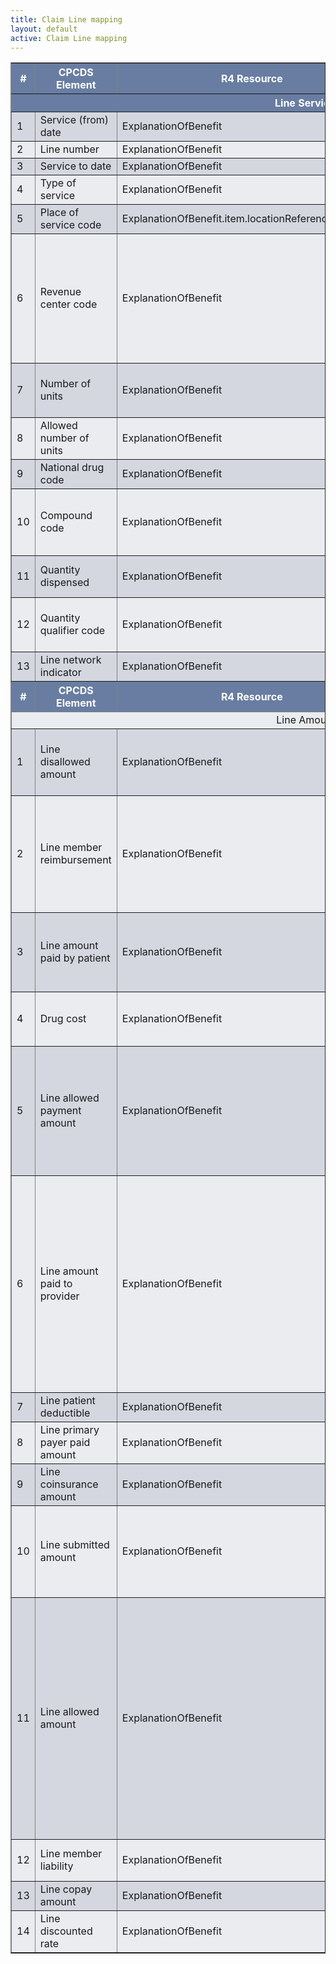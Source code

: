 ```yaml
---
title: Claim Line mapping
layout: default
active: Claim Line mapping
---
```


<style>
	th {
	  background-color:rgb(104,125,161) ;
	  color: white;
	}
	tr:nth-child(even) {background-color:rgb(235,236,240);}  
	tr:nth-child(odd) {background-color:rgb(212,215,224);}
</style>
<table border="1">
	<thead>
		<tr>
			<th> # </th>
			<th> CPCDS Element </th>
			<th> R4 Resource </th>
			<th> Profile Element </th>
			<th> Notes</th>
		</tr>
		<tr>
			<th colspan="5" style="text-align:center;"> Line Service Details </th>
		</tr>
	</thead>
	<tbody>
		<tr>
			<td>1</td>
			<td>Service (from) date</td>
			<td>ExplanationOfBenefit</td>
			<td>.item.servicedDate OR .item.servicedPeriod</td>
			<td>Dispense/fill date (Rx)</td>
		</tr>
		<tr>
			<td>2</td>
			<td>Line number</td>
			<td>ExplanationOfBenefit</td>
			<td>.item.sequence</td>
			<td></td>
		</tr>
		<tr>
			<td>3</td>
			<td>Service to date</td>
			<td>ExplanationOfBenefit</td>
			<td>.item.servicedPeriod</td>
			<td></td>
		</tr>
		<tr>
			<td>4</td>
			<td>Type of service</td>
			<td>ExplanationOfBenefit</td>
			<td>.item.category</td>
			<td></td>
		</tr>
		<tr>
			<td>5</td>
			<td>Place of service code</td>
			<td>ExplanationOfBenefit.item.locationReference(Location)</td>
			<td>.type</td>
			<td></td>
		</tr>
		<tr>
			<td>6</td>
			<td>Revenue center code</td>
			<td>ExplanationOfBenefit</td>
			<td>.item.revenue</td>
			<td>The provider-assigned revenue code for each cost center for which a separate charge is billed (type of accommodation or ancillary) </td>
		</tr>
		<tr>
			<td>7</td>
			<td>Number of units</td>
			<td>ExplanationOfBenefit</td>
			<td>.item.quantity</td>
			<td>Num of times service or procedure performed </td>
		</tr>
		<tr>
			<td>8</td>
			<td>Allowed number of units</td>
			<td>ExplanationOfBenefit</td>
			<td>.item.adjudication.{category="units-allowed", value}</td>
			<td>Maximum allowed number of units</td>
		</tr>
		<tr>
			<td>9</td>
			<td>National drug code</td>
			<td>ExplanationOfBenefit</td>
			<td>.item.productOrService OR .item.detail.productOrService</td>
			<td></td>
		</tr>
		<tr>
			<td>10</td>
			<td>Compound code</td>
			<td>ExplanationOfBenefit</td>
			<td>.item.productOrService</td>
			<td>Whether or not the dispensed drug was compounded or mixed. </td>
		</tr>
		<tr>
			<td>11</td>
			<td>Quantity dispensed</td>
			<td>ExplanationOfBenefit</td>
			<td>.item.detail.quantity</td>
			<td>Quantity dispensed for the drug. </td>
		</tr>
		<tr>
			<td>12</td>
			<td>Quantity qualifier code</td>
			<td>ExplanationOfBenefit</td>
			<td>item.detail.quantity</td>
			<td>The unit of measurement for the drug. (gram, ml, etc)</td>
		</tr>
		<tr>
			<td>13</td>
			<td>Line network indicator</td>
			<td>ExplanationOfBenefit</td>
			<td>?</td>
			<td></td>
		</tr>
	</tbody>
	<thead>
		<tr>
			<th> # </th>
			<th> CPCDS Element </th>
			<th> R4 Resource </th>
			<th> Profile Element </th>
			<th> Description </th>
		</tr>
		<tr>
			<td colspan="5" style="text-align:center;">Line Amount Details</td>
		</tr>
	</thead>
	<tbody>
		<tr>
			<td>1</td>
			<td>Line disallowed amount</td>
			<td>ExplanationOfBenefit</td>
			<td>.item.adjudication.{category="noncovered"}</td>
			<td>Amount related to a revenue center code for services that are not covered.</td>
		</tr>
		<tr>
			<td>2</td>
			<td>Line member reimbursement</td>
			<td>ExplanationOfBenefit</td>
			<td>.item.adjudication.{category="paidtopatient"}</td>
			<td>Payment (reimbursement) made to the beneficiary related to the line item service on the non-institutional claim.</td>
		</tr>
		<tr>
			<td>3</td>
			<td>Line amount paid by patient</td>
			<td>ExplanationOfBenefit</td>
			<td>.item.adjudication.{category="paidbypatient"}</td>
			<td>Amount paid by the beneficiary to the provider for the line item service [outpatient]</td>
		</tr>
		<tr>
			<td>4</td>
			<td>Drug cost</td>
			<td>ExplanationOfBenefit</td>
			<td>.item.net</td>
			<td>Price paid for the drug excluding mfr discounts</td>
		</tr>
		<tr>
			<td>5</td>
			<td>Line allowed payment amount</td>
			<td>ExplanationOfBenefit</td>
			<td>.item.adjudication.{category="benefit"}</td>
			<td>Payment made by Payer (after deductible and coinsurance amounts have been paid) for the line item service on the non-institutional claim</td>
		</tr>
		<tr>
			<td>6</td>
			<td>Line amount paid to provider</td>
			<td>ExplanationOfBenefit</td>
			<td>.item.adjudication.{category="paidtoprovider"}</td>
			<td>Actual payment made by Payer to the provider for the line item service on the noninstitutional claim. Additional payments may have been made to the provider - including beneficiary deductible and coinsurance amounts and/or other primary payer amounts</td>
		</tr>
		<tr>
			<td>7</td>
			<td>Line patient deductible</td>
			<td>ExplanationOfBenefit</td>
			<td>.item.adjudication.{category="deductible"}</td>
			<td></td>
		</tr>
		<tr>
			<td>8</td>
			<td>Line primary payer paid amount</td>
			<td>ExplanationOfBenefit</td>
			<td>.item.adjudication.{category="priorpayerbenefit"}</td>
			<td></td>
		</tr>
		<tr>
			<td>9</td>
			<td>Line coinsurance amount</td>
			<td>ExplanationOfBenefit</td>
			<td>.item.adjudication.{category="coins"}</td>
			<td></td>
		</tr>
		<tr>
			<td>10</td>
			<td>Line submitted amount</td>
			<td>ExplanationOfBenefit</td>
			<td>.item.adjudication.{category="submitted"}</td>
			<td>Provider submitted charges for the line item service on the non-institutional claim</td>
		</tr>
		<tr>
			<td>11</td>
			<td>Line allowed amount</td>
			<td>ExplanationOfBenefit</td>
			<td>.item.adjudication.{category="eligible"}</td>
			<td>Allowed charges for the line item service on the noninstitutional claim. This charge is used to compute pay to providers or reimbursement to beneficiaries. The amount includes both the line-item Payer and beneficiary-paid amounts (i.e. deductible and coinsurance)</td>
		</tr>
		<tr>
			<td>12</td>
			<td>Line member liability</td>
			<td>ExplanationOfBenefit</td>
			<td>.item.adjudication.{category="patientliability"}</td>
			<td>E.g. Non-contracted provider</td>
		</tr>
		<tr>
			<td>13</td>
			<td>Line copay amount</td>
			<td>ExplanationOfBenefit</td>
			<td>.item.adjudication.{category="copay"}</td>
			<td></td>
		</tr>
		<tr>
			<td>14</td>
			<td>Line discounted rate</td>
			<td>ExplanationOfBenefit</td>
			<td>.item.adjudication.{category="discounted"}</td>
			<td></td>
		</tr>
	</tbody>
</table>